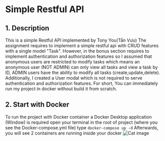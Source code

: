 # Simple Restful API
## 1. Description
 This is a simple Restful API implemented by Tony You(Tấn Vưu)
 The assignment requires to implement a simple restful api with CRUD features with a single model "Task".
 However, in the bonus section requires to implement authentication and authorization features so I assumed that anonymous users are restricted to modify tasks which means an anonymous user (NOT ADMIN) can only view all tasks and view a task by ID, ADMIN users have the ability to modify all tasks (create,update,delete). Additionally, I created a User modal which is not required to serve authentication and authorization features.
 For short, You can immediately run my project in docker without build it from scratch.
## 2. Start with Docker
To run the project with Docker container a Docker Desktop application (Window) is required
open your terminal in the root of project (where you see the Docker-compose.yml file)
type  ```docker-compose up -d```
Afterwards, you will see 2 containers are running inside your docker
![Cat image](https://example.com/cat.jpg)

